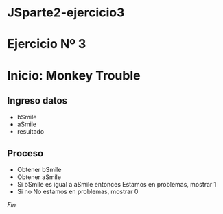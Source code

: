 # JSparte2-ejercicio3
# Ejercicio Nº 3
# Inicio: Monkey Trouble
## Ingreso datos
- bSmile
- aSmile
- resultado
## Proceso
- Obtener bSmile
- Obtener aSmile
- Si bSmile es igual a aSmile entonces Estamos en problemas, mostrar 1
- Si no No estamos en problemas, mostrar 0

*Fin* 